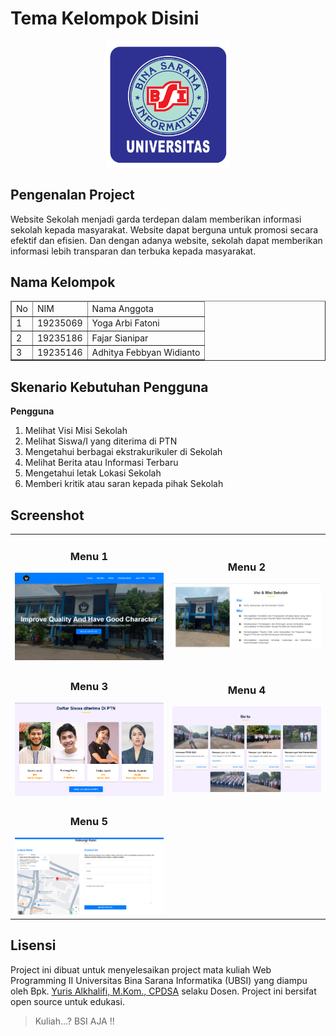 # Tema Kelompok Disini

<p align="center"><img src="asset/BSI_Logo.png" width="200" alt="Logo UBSI"></p>

## Pengenalan Project

Website Sekolah menjadi garda terdepan dalam memberikan informasi sekolah kepada masyarakat. Website dapat berguna untuk promosi secara efektif dan efisien. Dan dengan adanya website, sekolah dapat memberikan informasi lebih transparan dan terbuka kepada masyarakat.

## Nama Kelompok

<table border="1">
  <thead>
    <tr>
      <td>No</td>
      <td>NIM</td>
      <td>Nama Anggota</td>
    </tr>
  <thead>
  <tbody>
    <tr>
      <td>1</td>
      <td>19235069</td>
      <td>Yoga Arbi Fatoni</td>
    </tr>
    <tr>
      <td>2</td>
      <td>19235186</td>
      <td>Fajar Sianipar</td>
    </tr>
    <tr>
      <td>3</td>
      <td>19235146</td>
      <td>Adhitya Febbyan Widianto</td>
    </tr>
  </tbody>
</table>

## Skenario Kebutuhan Pengguna

<strong>Pengguna</strong>

<ol>
<li>Melihat Visi Misi Sekolah</li>
<li>Melihat Siswa/I yang diterima di PTN</li>
<li>Mengetahui berbagai ekstrakurikuler di Sekolah</li>
<li>Melihat Berita atau Informasi Terbaru</li>
<li>Mengetahui letak Lokasi Sekolah</li>
<li>Memberi kritik atau saran kepada pihak Sekolah</li>
</ol>

<!-- Sesuaikan dengan hak akses dari project masing-masing kelompok -->

## Screenshot

<table width="100%">
<tr>
<td><h3 align="center">Menu 1</h3><img src="screenshoot/gmbr1.png"></td>
<td><h3 align="center">Menu 2</h3><img src="screenshoot/gmbr2.png"></td>
</tr>
<tr>
<td><h3 align="center">Menu 3</h3><img src="screenshoot/gmbr3.png"></td>
<td><h3 align="center">Menu 4</h3><img src="screenshoot/gmbr4.png"></td>
</tr>
<tr>
<td><h3 align="center">Menu 5</h3><img src="screenshoot/gmbr5.png"></td>
</tr>
</table>

## Lisensi

Project ini dibuat untuk menyelesaikan project mata kuliah Web Programming II Universitas Bina Sarana Informatika (UBSI) yang diampu oleh Bpk. <a href="https://github.com/yuris60">Yuris Alkhalifi, M.Kom., CPDSA</a> selaku Dosen. Project ini bersifat open source untuk edukasi.

<!-- Kalian boleh mengubah bentuk lisensi ini sesuai kesepakatan kelompok apakah akan bersifat open source atau tidak -->
<blockquote>Kuliah...? BSI AJA !!</blockquote>
